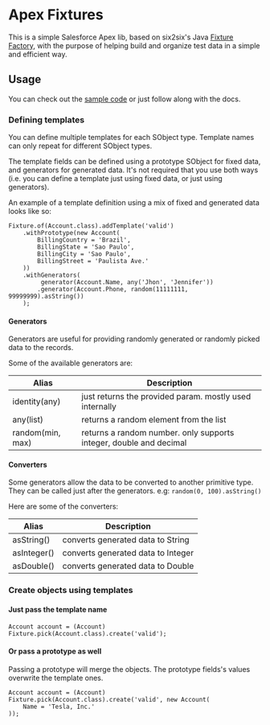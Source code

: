 # Apex Fixtures

This is a simple Salesforce Apex lib, based on six2six's Java [Fixture Factory](https://github.com/six2six/fixture-factory), with the purpose of helping build and organize test data in a simple and efficient way.

## Usage

You can check out the [sample code](https://github.com/MuriloKakazu/apex-fixtures/tree/master/samples) or just follow along with the docs.

### Defining templates

You can define multiple templates for each SObject type. Template names can only repeat for different SObject types.

The template fields can be defined using a prototype SObject for fixed data, and generators for generated data. It's not required that you use both ways (i.e. you can define a template just using fixed data, or just using generators).

An example of a template definition using a mix of fixed and generated data looks like so:

```apex
Fixture.of(Account.class).addTemplate('valid')
    .withPrototype(new Account(
        BillingCountry = 'Brazil',
        BillingState = 'Sao Paulo',
        BillingCity = 'Sao Paulo',
        BillingStreet = 'Paulista Ave.'
    ))
    .withGenerators(
         generator(Account.Name, any('Jhon', 'Jennifer'))
        .generator(Account.Phone, random(11111111, 99999999).asString())
    );
```

#### Generators

Generators are useful for providing randomly generated or randomly picked data to the records.

Some of the available generators are:

Alias                  | Description                                                        
-- | - 
identity(any)          | just returns the provided param. mostly used internally            
any(list)              | returns a random element from the list                                 
random(min, max)       | returns a random number. only supports integer, double and decimal 

#### Converters

Some generators allow the data to be converted to another primitive type. They can be called just after the generators. e.g: `random(0, 100).asString()`

Here are some of the converters:

Alias           | Description                                                        
-- | - 
asString()      | converts generated data to String            
asInteger()     | converts generated data to Integer                                 
asDouble()      | converts generated data to Double

### Create objects using templates

#### Just pass the template name

```apex
Account account = (Account) Fixture.pick(Account.class).create('valid');
```
#### Or pass a prototype as well

Passing a prototype will merge the objects. The prototype fields's values overwrite the template ones.

```apex
Account account = (Account) Fixture.pick(Account.class).create('valid', new Account(
    Name = 'Tesla, Inc.'
));
```